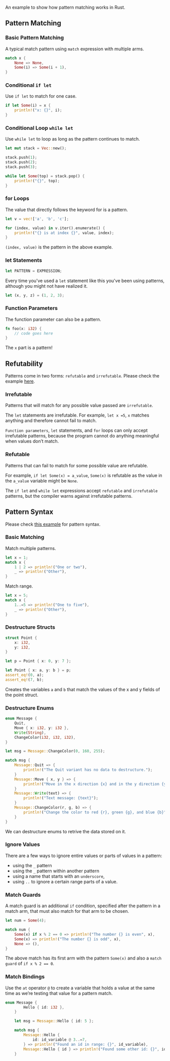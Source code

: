 An example to show how pattern matching works in Rust.

## Pattern Matching

### Basic Pattern Matching

A typical match pattern using `match` expression with multiple arms.

```rust
match x {
    None => None,
    Some(i) => Some(i + 1),
}
```

### Conditional `if let`

Use `if let` to match for one case.

```rust
if let Some(i) = x {
    println!("x: {}", i);
}
```

### Conditional Loop `while let`

Use `while let` to loop as long as the pattern continues to match.

```rust
let mut stack = Vec::new();

stack.push(1);
stack.push(2);
stack.push(3);

while let Some(top) = stack.pop() {
    println!("{}", top);
}
```

### for Loops

The value that directly follows the keyword for is a pattern.

```rust
let v = vec!['a', 'b', 'c'];

for (index, value) in v.iter().enumerate() {
    println!("{} is at index {}", value, index);
}
```

`(index, value)` is the pattern in the above example.

### let Statements

```rust
let PATTERN = EXPRESSION;
```

Every time you've used a `let` statement like this you've been using patterns, although you might not have realized it.

```rust
let (x, y, z) = (1, 2, 3);
```

### Function Parameters

The function parameter can also be a pattern.

```rust
fn foo(x: i32) {
    // code goes here
}
```

The `x` part is a pattern! 

## Refutability

Patterns come in two forms: `refutable` and `irrefutable`. Please check the example [here](./src/refutability.rs).

### Irrefutable

Patterns that will match for any possible value passed are `irrefutable`. 

The `let` statements are irrefutable. For example, `let x =5`, `x` matches anything and therefore cannot fail to match.

`Function parameters`, `let` statements, and `for` loops can only accept irrefutable patterns, because the program cannot do anything meaningful when values don’t match. 

### Refutable

Patterns that can fail to match for some possible value are refutable. 

For example, `if let Some(x) = a_value`, `Some(x)` is refutable as the value in the `a_value` variable might be `None`.

The `if let` and `while let` expressions accept `refutable` and `irrefutable` patterns, but the compiler warns against irrefutable patterns.


## Pattern Syntax

Please check [this example](./src/pattern_syntax.rs) for pattern syntax.

### Basic Matching

Match multiple patterns.

```rust
let x = 1;
match x {
    1 | 2 => println!("One or two"),
    _ => println!("Other"),
}
```

Match range.

```rust
let x = 5;
match x {
    1..=5 => println!("One to five"),
    _ => println!("Other"),  
}
```

### Destructure Structs

```rust
struct Point {
    x: i32,
    y: i32,
}

let p = Point { x: 0, y: 7 };

let Point { x: a, y: b } = p;
assert_eq!(0, a);
assert_eq!(7, b);
```

Creates the variables `a` and `b` that match the values of the x and y fields of the point struct.

### Destructure Enums

```rust
enum Message {
    Quit,
    Move { x: i32, y: i32 },
    Write(String),
    ChangeColor(i32, i32, i32),
}

let msg = Message::ChangeColor(0, 160, 255);

match msg {
    Message::Quit => {
        println!("The Quit variant has no data to destructure.");
    }
    Message::Move { x, y } => {
        println!("Move in the x direction {x} and in the y direction {y}");
    }
    Message::Write(text) => {
        println!("Text message: {text}");
    }
    Message::ChangeColor(r, g, b) => {
        println!("Change the color to red {r}, green {g}, and blue {b}",)
    }
}
```

We can destructure enums to retrive the data stored on it.

### Ignore Values

There are a few ways to ignore entire values or parts of values in a pattern: 
- using the `_` pattern
- using the `_` pattern within another pattern
- using a name that starts with an `underscore`, 
- using `..` to ignore a certain range parts of a value.

### Match Guards

A match guard is an additional `if` condition, specified after the pattern in a match arm, that must also match for that arm to be chosen. 

```rust
let num = Some(4);

match num {
    Some(x) if x % 2 == 0 => println!("The number {} is even", x),
    Some(x) => println!("The number {} is odd", x),
    None => (),
}
```

The above match has its first arm with the pattern `Some(x)` and also a `match guard` of `if x % 2 == 0`.


### Match Bindings

Use the `at` operator `@` to create a variable that holds a value at the same time as we’re testing that value for a pattern match.

```rust
enum Message {
        Hello { id: i32 },
    }

    let msg = Message::Hello { id: 5 };

    match msg {
        Message::Hello {
            id: id_variable @ 3..=7,
        } => println!("Found an id in range: {}", id_variable),
        Message::Hello { id } => println!("Found some other id: {}", id),
    }
```

